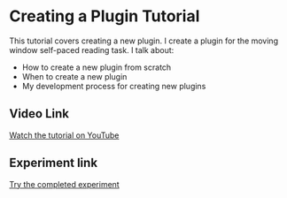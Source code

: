 # Creating a Plugin Tutorial

This tutorial covers creating a new plugin. I create a plugin for the moving window self-paced reading task. I talk about:

* How to create a new plugin from scratch
* When to create a new plugin
* My development process for creating new plugins

## Video Link

[Watch the tutorial on YouTube](https://youtu.be/XQcsFwAmbiw)

## Experiment link

[Try the completed experiment](https://jspsych.github.io/tutorials/moving-window/)